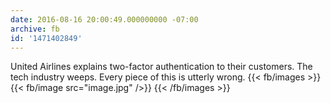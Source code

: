 ```yaml
---
date: 2016-08-16 20:00:49.000000000 -07:00
archive: fb
id: '1471402849'
---
```


United Airlines explains two-factor authentication to their customers. The tech industry weeps. Every piece of this is utterly wrong.
{{< fb/images >}}
{{< fb/image src="image.jpg" />}}
{{< /fb/images >}}
